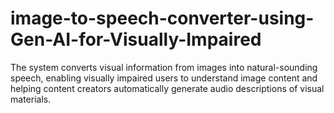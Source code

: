 # image-to-speech-converter-using-Gen-AI-for-Visually-Impaired
The system converts visual information from images into natural-sounding speech, enabling visually impaired users to understand image content and helping content creators automatically generate audio descriptions of visual materials.
